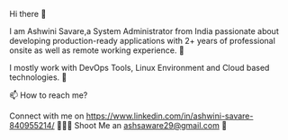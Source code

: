 Hi there 👋

I am Ashwini Savare,a System Administrator from India passionate about developing 
production-ready applications with 2+ years of professional onsite as well as remote working experience. 🎯

I mostly work with DevOps Tools, Linux Environment and Cloud based technologies. 🚀


📫 How to reach me?

Connect with me on https://www.linkedin.com/in/ashwini-savare-840955214/ 👨🏻‍💻
Shoot Me an ashsaware29@gmail.com 💌




